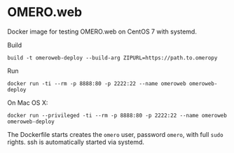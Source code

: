 OMERO.web
=========

Docker image for testing OMERO.web on CentOS 7 with systemd.

Build

    build -t omeroweb-deploy --build-arg ZIPURL=https://path.to.omeropy

Run

    docker run -ti --rm -p 8888:80 -p 2222:22 --name omeroweb omeroweb-deploy

On Mac OS X:

    docker run --privileged -ti --rm -p 8888:80 -p 2222:22 --name omeroweb omeroweb-deploy

The Dockerfile starts creates the `omero` user, password `omero`, with full `sudo` rights. ssh is automatically started via systemd.
